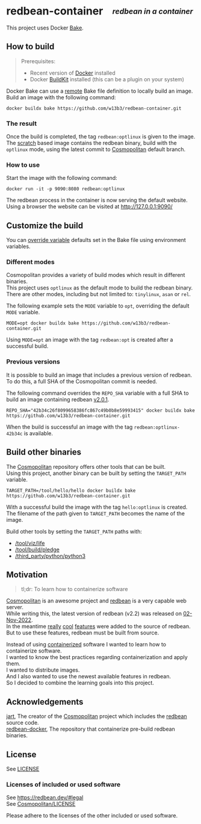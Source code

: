 # redbean-container  <sub><sup>_redbean in a container_<sup><sub>

This project uses Docker [Bake].  


## How to build
> Prerequisites:  
> - Recent version of [Docker] installed  
> - Docker [BuildKit] installed (this can be a plugin on your system)  

Docker Bake can use a [remote] Bake file definition to locally build an image.  
Build an image with the following command:  
```shell
docker buildx bake https://github.com/w13b3/redbean-container.git
```


### The result
Once the build is completed, the tag `redbean:optlinux` is given to the image.  
The [scratch] based image contains the redbean binary, build with the `optlinux` mode, using the latest commit to [Cosmopolitan] default branch.  


### How to use
Start the image with the following command:  
```shell
docker run -it -p 9090:8080 redbean:optlinux
```
The redbean process in the container is now serving the default website.  
Using a browser the website can be visited at http://127.0.0.1:9090/  


## Customize the build
You can [override variable] defaults set in the Bake file using environment variables.  


### Different modes
Cosmopolitan provides a variety of build modes which result in different binaries.  
This project uses `optlinux` as the default mode to build the redbean binary.  
There are other modes, including but not limited to: `tinylinux`, `asan` or `rel`.  

The following example sets the `MODE` variable to `opt`, overriding the default `MODE` variable.  
```shell
MODE=opt docker buildx bake https://github.com/w13b3/redbean-container.git
```
Using `MODE=opt` an image with the tag `redbean:opt` is created after a successful build.  


### Previous versions
It is possible to build an image that includes a previous version of redbean.  
To do this, a full SHA of the Cosmopolitan commit is needed.  

The following command overrides the `REPO_SHA` variable with a full SHA to build an image containing redbean [v2.0.1].  
```shell
REPO_SHA="42b34c26f8099658386fc867c49b0b8e59993415" docker buildx bake https://github.com/w13b3/redbean-container.git
```
When the build is successful an image with the tag `redbean:optlinux-42b34c` is available.  


## Build other binaries
The [Cosmopolitan] repository offers other tools that can be built.  
Using this project, another binary can be built by setting the `TARGET_PATH` variable.

```shell
TARGET_PATH=/tool/hello/hello docker buildx bake https://github.com/w13b3/redbean-container.git
```
With a successful build the image with the tag `hello:optlinux` is created.  
The filename of the path given to `TARGET_PATH` becomes the name of the image.  

Build other tools by setting the `TARGET_PATH` paths with:  
- [/tool/viz/life](https://github.com/jart/cosmopolitan/blob/master/tool/viz/life.c)  
- [/tool/build/pledge](https://github.com/jart/cosmopolitan/blob/master/tool/build/pledge.c)
- [/third_party/python/python3](https://github.com/jart/cosmopolitan/blob/master/third_party/python/python3.c)  


## Motivation
> tl;dr: To learn how to containerize software  

[Cosmopolitan] is an awesome project and [redbean] is a very capable web server.  
While writing this, the latest version of redbean (v2.2) was released on [02-Nov-2022].  
In the meantime [really] [cool] [features] were added to the source of redbean.  
But to use these features, redbean must be built from source.  

Instead of using [containerized][kissgyorgy] software I wanted to learn how to containerize software.  
I wanted to know the best practices regarding containerization and apply them.  
I wanted to distribute images.  
And I also wanted to use the newest available features in redbean.  
So I decided to combine the learning goals into this project.  


[02-Nov-2022]: https://github.com/jart/cosmopolitan/commit/5e60e5ad107f0b32d16263ef02dc5090861dc664
[really]: https://github.com/jart/cosmopolitan/commit/d3ff48c63f89060844dcfa80f0526b2534dfd56f
[cool]: https://github.com/jart/cosmopolitan/commit/d50064a779625c4f0f3c4e972b821c2f696cfbad
[features]: https://github.com/jart/cosmopolitan/commit/d0d027810a87d091f1f7ced1351e59edf05bd2eb


## Acknowledgements
[jart], The creator of the [Cosmopolitan] project which includes the [redbean] source code.  
[redbean-docker][kissgyorgy], The repository that containerize pre-build redbean binaries.  


## License
See [LICENSE](./LICENSE)  


### Licenses of included or used software
See https://redbean.dev/#legal  
See [Cosmopolitan/LICENSE](https://github.com/jart/cosmopolitan/blob/master/LICENSE)  

Please adhere to the licenses of the other included or used software.  


[Bake]: https://docs.docker.com/build/bake/
[scratch]: https://hub.docker.com/_/scratch
[Docker]: https://docs.docker.com/get-docker/
[BuildKit]: https://docs.docker.com/build/buildkit/
[remote]: https://docs.docker.com/build/bake/remote-definition/
[override variable]: https://docs.docker.com/build/bake/reference/#variable
[v2.0.1]: https://github.com/jart/cosmopolitan/commit/42b34c26f8099658386fc867c49b0b8e59993415
[Alpine]: https://hub.docker.com/_/alpine
[jart]: https://justine.lol/
[pkulchenko]: https://github.com/pkulchenko
[fullmoon]: https://github.com/pkulchenko/fullmoon
[Cosmopolitan]: https://github.com/jart/cosmopolitan
[redbean]: https://redbean.dev/
[redbean.c]: https://github.com/jart/cosmopolitan/blob/master/tool/net/redbean.c
[kissgyorgy]: https://github.com/kissgyorgy/redbean-docker
